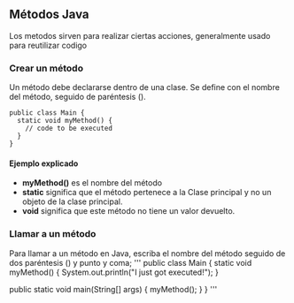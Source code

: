 ## Métodos Java
Los metodos sirven para realizar ciertas acciones, generalmente usado para reutilizar codigo

### Crear un método
Un método debe declararse dentro de una clase. Se define con el nombre del método, seguido de paréntesis ().

```
public class Main {
  static void myMethod() {
    // code to be executed
  }
}
```
#### Ejemplo explicado
- **myMethod()** es el nombre del método
- **static** significa que el método pertenece a la Clase principal y no un objeto de la clase principal.
- **void** significa que este método no tiene un valor devuelto.

### Llamar a un método
Para llamar a un método en Java, escriba el nombre del método seguido de dos paréntesis () y punto y coma;
'''
public class Main {
  static void myMethod() {
    System.out.println("I just got executed!");
  }

  public static void main(String[] args) {
    myMethod();
  }
}
'''